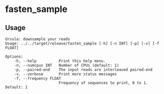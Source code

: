 # fasten_sample

## Usage


    Ursula: downsample your reads
    Usage: ../../target/release/fasten_sample [-h] [-n INT] [-p] [-v] [-f FLOAT]
    
    Options:
        -h, --help          Print this help menu.
        -n, --numcpus INT   Number of CPUs (default: 1)
        -p, --paired-end    The input reads are interleaved paired-end
        -v, --verbose       Print more status messages
        -f, --frequency FLOAT
                            Frequency of sequences to print, 0 to 1. Default: 1
    
